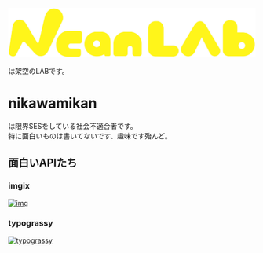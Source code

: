 ![img](ncanlab_logo_ver0.0.1.svg)

は架空のLABです。

# nikawamikan

は限界SESをしている社会不適合者です。  
特に面白いものは書いてないです、趣味です殆んど。  



## 面白いAPIたち
### imgix  
[![img](http://mikan-box.imgix.net/bankan27.png?fit=clip&w=512&txt-y=20&txt64=44GL44KP44Gh44Gw44KT44GL44KT&txt-color=ffee00&txt-line=2&txt-line-color=404040&txt-size=64&txt-align=middle,center)](https://imgix.com)
### typograssy
[![typograssy](https://typograssy.deno.dev/api?l0=e8f2f1&l1=c0f2f0&l2=86e5e2&l3=41d3cf&l4=1bc9c3&bg=fafcfc&frame=47e3df&text=%E3%81%90%E3%82%8B%E3%81%90%E3%82%8B%E3%81%90%E3%82%8B%E3%81%90%E3%82%8B&speed=100&comment=for%28%3B%3B%29%7BSystem.out.print%28%22%E3%81%90%E3%82%8B%22%29%7D)](https://github.com/kawarimidoll/typograssy)
